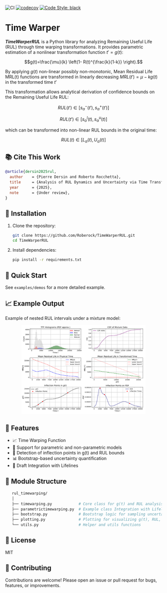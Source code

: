 ![CI](https://github.com/Roberock/TimeWarperRUL/actions/workflows/python-package.yml/badge.svg?branch=main)
[![codecov](https://codecov.io/gh/Roberock/TimeWarperRUL/branch/main/graph/badge.svg)](https://codecov.io/gh/Roberock/TimeWarperRUL?branch=main)
[![Code Style: black](https://img.shields.io/badge/code%20style-black-000000.svg)](https://github.com/psf/black)

# Time Warper 

_**TimeWarperRUL**_ is a Python library for analyzing Remaining Useful Life (RUL) through time warping transformations. 
It provides parametric estimation of a nonlinear transformation function $t'=g(t)$:

$$g(t)=\frac{\mu}{k} \left(1- R(t)^{\frac{k}{1-k}}  \right).$$

By applying $g(t)$ non-linear possibly non-monotonic, Mean Residual Life MRL(t) functions are transformed in 
linearly decreasing $MRL(t') = \mu  - kg(t)$ in the transformed time $t'$

This transformation allows analytical derivation of confidence bounds on the Remaining Useful Life RUL: 

$$RUL(t') \in [s^{-}_\alpha(t'), s^{+}_\alpha(t')]$$  

$$RUL(t') \in [s^{l}_\alpha(t), s^{u}_\alpha(t)]$$

which can be transformed into non-linear RUL bounds in the original time: 

$$RUL(t) \in [L_\alpha(t), U_\alpha(t)]$$
 
 
## 📚 Cite This Work
```bib 
@article{dersin2025rul,
  author    = {Pierre Dersin and Roberto Rocchetta},
  title     = {Analysis of RUL Dynamics and Uncertainty via Time Transformation},
  year      = {2025},
  note      = {Under review},
}
```

## 🔧 Installation

1. Clone the repository:
   ```bash 
   git clone https://github.com/Roberock/TimeWarperRUL.git
   cd TimeWarperRUL  
   ```
2. Install dependencies:
   ```bash
   pip install -r requirements.txt
   ```


## 🚀 Quick Start


See `examples/demos` for a more detailed example.



## 📈 Example Output

Example of nested RUL intervals under a mixture model:

<p align="center">
  <img src="plots/plot_mixture_example_case1.png" alt="RUL Plot" width="400px">
</p>

## 🧠 Features

* 📈 Time Warping Function
* 🔁 Support for parametric and non-parametric models 
* 📍 Detection of inflection points in g(t) and RUL bounds
* 📊 Bootstrap-based uncertainty quantification 
* 🧪 Draft Integration with Lifelines


## 📁 Module Structure 

```bash
   rul_timewarping/
   │
   ├── timewarping.py            # Core class for g(t) and RUL analysis, including non-parametric analysis
   ├── parametrictimewarping.py  # Example class Integration with Lifelines for parametric modelling 
   ├── bootstrap.py              # Bootstrap logic for sampling uncertainties
   ├── plotting.py               # Plotting for visualizing g(t), RUL, inflection points
   └── utils.py                  # Helper and utils functions
```


## 📜 License
MIT 


## 🙋 Contributing
Contributions are welcome!
Please open an issue or pull request for bugs, features, or improvements.